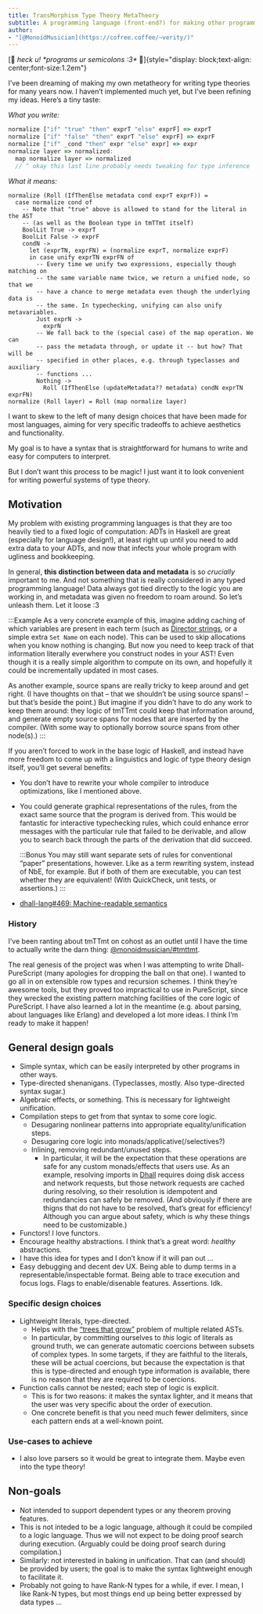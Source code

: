 ```yaml
---
title: TransMorphism Type Theory MetaTheory
subtitle: A programming language (front-end?) for making other programming languages!
author:
- "[@MonoidMusician](https://cofree.coffee/~verity/)"
---
```



[🦋 _heck u! \*programs ur semicolons :3\*_ 🦋]{style="display: block;text-align: center;font-size:1.2em"}

Iʼve been dreaming of making my own metatheory for writing type theories for many years now.
I havenʼt implemented much yet, but Iʼve been refining my ideas.
Hereʼs a tiny taste:

_What you write:_

```{.js data-lang="tmTTmt"}
normalize ["if" "true" "then" exprT "else" exprF] => exprT
normalize ["if" "false" "then" exprT "else" exprF] => exprF
normalize ["if" _cond "then" expr "else" expr] => expr
normalize layer => normalized:
  map normalize layer => normalized
  // ^ okay this last line probably needs tweaking for type inference
```

_What it means:_

```{.haskell data-lang="Haskell"}
normalize (Roll (IfThenElse metadata cond exprT exprF)) =
  case normalize cond of
    -- Note that "true" above is allowed to stand for the literal in the AST
    -- (as well as the Boolean type in tmTTmt itself)
    BoolLit True -> exprT
    BoolLit False -> exprF
    condN ->
      let (exprTN, exprFN) = (normalize exprT, normalize exprF)
      in case unify exprTN exprFN of
        -- Every time we unify two expressions, especially though matching on
        -- the same variable name twice, we return a unified node, so that we
        -- have a chance to merge metadata even though the underlying data is
        -- the same. In typechecking, unifying can also unify metavariables.
        Just exprN ->
          exprN
        -- We fall back to the (special case) of the map operation. We can
        -- pass the metadata through, or update it -- but how? That will be
        -- specified in other places, e.g. through typeclasses and auxiliary
        -- functions ...
        Nothing ->
          Roll (IfThenElse (updateMetadata?? metadata) condN exprTN exprFN)
normalize (Roll layer) = Roll (map normalize layer)
```

I want to skew to the left of many design choices that have been made for most languages, aiming for very specific tradeoffs to achieve aesthetics and functionality.

My goal is to have a syntax that is straightforward for humans to write and easy for computers to interpret.

But I donʼt want this process to be magic!
I just want it to look convenient for writing powerful systems of type theory.



## Motivation

My problem with existing programming languages is that they are too heavily tied to a fixed logic of computation: ADTs in Haskell are great (especially for language design!), at least right up until you need to add extra data to your ADTs, and now that infects your whole program with ugliness and bookkeeping.

In general, **this distinction between data and metadata** is so *crucially* important to me.
And not something that is really considered in any typed programming language!
Data always got tied directly to the logic you are working in, and metadata was given no freedom to roam around.
So letʼs unleash them.
Let it loose :3

:::Example
As a very concrete example of this, imagine adding caching of which variables are present in each term (such as [Director strings](https://en.wikipedia.org/wiki/Director_string), or a simple extra `Set Name` on each node).
This can be used to skip allocations when you know nothing is changing.
But now you need to keep track of that information literally everwhere you construct nodes in your AST!
Even though it is a really simple algorithm to compute on its own, and hopefully it could be incrementally updated in most cases.

As another example, source spans are really tricky to keep around and get right.
(I have thoughts on that – that we shouldnʼt be using source spans! – but thatʼs beside the point.)
But imagine if you didnʼt have to do any work to keep them around: they logic of tmTTmt could keep that information around, and generate empty source spans for nodes that are inserted by the compiler.
(With some way to optionally borrow source spans from other node(s).)
:::

If you arenʼt forced to work in the base logic of Haskell, and instead have more freedom to come up with a linguistics and logic of type theory design itself, youʼll get several benefits:

- You donʼt have to rewrite your whole compiler to introduce optimizations, like I mentioned above.
- You could generate graphical representations of the rules, from the exact same source that the program is derived from.
  This would be fantastic for interactive typechecking rules, which could enhance error messages with the particular rule that failed to be derivable, and allow you to search back through the parts of the derivation that did succeed.

  :::Bonus
  You may still want separate sets of rules for conventional “paper” presentations, however.
  Like as a term rewriting system, instead of NbE, for example.
  But if both of them are executable, you can test whether they are equivalent!
  (With QuickCheck, unit tests, or assertions.)
  :::
- [dhall-lang#469: Machine-readable semantics](https://github.com/dhall-lang/dhall-lang/issues/469)

### History

Iʼve been ranting about tmTTmt on cohost as an outlet until I have the time to actually write the darn thing: [@monoidmusician/#tmttmt](https://cohost.org/monoidmusician/tagged/tmttmt).

The real genesis of the project was when I was attempting to write Dhall-PureScript (many apologies for dropping the ball on that one).
I wanted to go all in on extensible row types and recursion schemes.
I think theyʼre awesome tools, but they proved too impractical to use in PureScript, since they wrecked the existing pattern matching facilities of the core logic of PureScript.
I have also learned a lot in the meantime (e.g. about parsing, about languages like Erlang) and developed a lot more ideas.
I think Iʼm ready to make it happen!

## General design goals

- Simple syntax, which can be easily interpreted by other programs in other ways.
- Type-directed shenanigans.
  (Typeclasses, mostly. Also type-directed syntax sugar.)
- Algebraic effects, or something.
  This is necessary for lightweight unification.
- Compilation steps to get from that syntax to some core logic.
  - Desugaring nonlinear patterns into appropriate equality/unification steps.
  - Desugaring core logic into monads/applicative(/selectives?)
  - Inlining, removing redundant/unused steps.
    - In particular, it will be the expectation that these operations are safe for any custom monads/effects that users use.
      As an example, resolving imports in [Dhall](https://dhall-lang.org/) requires doing disk access and network requests, but those network requests are cached during resolving, so their resolution is idempotent and redundancies can safely be removed.
      (And obviously if there are thigns that do not have to be resolved, thatʼs great for efficiency! Although you can argue about safety, which is why these things need to be customizable.)
- Functors! I love functors.
- Encourage healthy abstractions.
  I think thatʼs a great word: _healthy_ abstractions.
- I have this idea for types and I donʼt know if it will pan out …
- Easy debugging and decent dev UX.
  Being able to dump terms in a representable/inspectable format.
  Being able to trace execution and focus logs.
  Flags to enable/disenable features.
  Assertions.
  Idk.

### Specific design choices

- Lightweight literals, type-directed.
  - Helps with the [“trees that grow”](https://www.microsoft.com/en-us/research/uploads/prod/2016/11/trees-that-grow.pdf) problem of multiple related ASTs.
  - In particular, by committing ourselves to _this_ logic of literals as ground truth, we can generate automatic coercions between subsets of complex types.
    In some targets, if they are faithful to the literals, these will be actual coercions, but because the expectation is that this is type-directed and enough type information is available, there is no reason that they are required to be coercions.
- Function calls cannot be nested; each step of logic is explicit.
  - This is for two reasons: it makes the syntax lighter, and it means that the user was very specific about the order of execution.
  - One concrete benefit is that you need much fewer delimiters, since each pattern ends at a well-known point.

### Use-cases to achieve

- I also love parsers so it would be great to integrate them.
  Maybe even into the type theory!

## Non-goals

- Not intended to support dependent types or any theorem proving features.
- This is not inteded to be a logic language, although it could be compiled to a logic language.
  Thus we will not expect to be doing proof search during execution.
  (Arguably could be doing proof search during compilation.)
- Similarly: not interested in baking in unification.
  That can (and should) be provided by users; the goal is to make the syntax lightweight enough to facilitate it.
- Probably not going to have Rank-N types for a while, if ever.
  I mean, I like Rank-N types, but most things end up being better expressed by data types …
